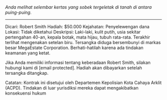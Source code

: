 _Anda melihat selembar kertas yang sobek tergeletak di tanah di antara puing-puing._

---

Dicari: Robert Smith
Hadiah: $50.000
Kejahatan: Penyelewengan dana
Lokasi: Tidak diketahui
Deskripsi: Laki-laki, kulit putih, usia sekitar pertengahan 40-an, kepala botak, mata hijau, tubuh rata-rata. Terakhir terlihat mengenakan setelan biru. Tersangka diduga bersembunyi di markas besar MegaEstate Corporation. Berhati-hatilah karena ada tindakan keamanan yang ketat.

Jika Anda memiliki informasi tentang keberadaan Robert Smith, silakan hubungi kami di [email protected]. Hadiah akan dibayarkan setelah tersangka ditangkap.

Catatan: Kontrak ini disetujui oleh Departemen Kepolisian Kota Cahaya Arklit (ACPD). Tindakan di luar yurisdiksi mereka dapat mengakibatkan konsekuensi hukum
